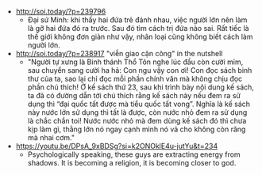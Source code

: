 - http://soi.today/?p=239796
	- Đại sứ Minh: khi thấy hai đứa trẻ đánh nhau, việc người lớn nên làm là gỡ hai đứa đó ra trước. Sau đó tìm cách trị đứa nào sai. Rất tiếc là thế giới không đơn giản như vậy, nhân loại cũng không biết cách làm người lớn.
- http://soi.today/?p=238917 "viễn giao cận công" in the nutshell
	- "Người tự xưng là Binh thánh Thổ Tôn nghe lúc đầu còn cười mỉm, sau chuyển sang cười ha hả: Con ngu vậy con ơi! Con đọc sách binh thư của ta, sao lại chỉ đọc mỗi phần chính văn mà không chịu đọc phần chú thích! Ở kế sách thứ 23, sau khi trình bày nội dung kế sách, ta đã có đường dẫn tới chú thích rằng kế sách này nếu đem ra sử dụng thì “đại quốc tất được mà tiểu quốc tất vong”. Nghĩa là kế sách này nước lớn sử dụng thì tất là được, còn nước nhỏ đem ra sử dụng là chắc chắn toi! Nước nước nhỏ mà đem dùng kế sách đó thì chưa kịp làm gì, thằng lớn nó ngay cạnh mình nó vả cho không còn răng mà nhai cơm."
- https://youtu.be/DPsA_9xBDSg?si=k2ONOklE4u-jutYu&t=234 
	- Psychologically speaking, these guys are extracting energy from shadows. It is becoming a religion, it is becoming closer to god.